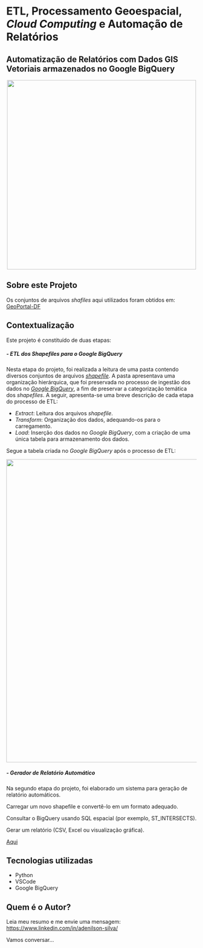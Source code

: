 # ETL, Processamento Geoespacial, _Cloud Computing_ e Automação de Relatórios
## Automatização de Relatórios com Dados GIS Vetoriais armazenados no Google BigQuery


<div align="center">
  <img src="https://drive.google.com/uc?export=view&id=1LSYRNi3MSSxwlsb9BZhnr7OEyWVMzeut" width="500">
</div>

## Sobre este Projeto 
Os conjuntos de arquivos _shafiles_ aqui utilizados foram obtidos em: <a href='https://www.ide.df.gov.br/geoportal/' target="_blank">GeoPortal-DF</a>

## Contextualização
Este projeto é constituído de duas etapas:

##### - ETL dos _Shapefiles_ para o Google BigQuery
Nesta etapa do projeto, foi realizada a leitura de uma pasta contendo diversos conjuntos de arquivos <a href='https://desktop.arcgis.com/en/arcmap/latest/manage-data/shapefiles/what-is-a-shapefile.htm' target="_blank">_shapefile_</a>. A pasta apresentava uma organização hierárquica, que foi preservada no processo de ingestão dos dados no <a href='https://cloud.google.com/bigquery/docs/introduction?hl=pt-br' target="_blank">_Google BigQuery_</a>, a fim de preservar a categorização temática dos _shapefiles_. A seguir, apresenta-se uma breve descrição de cada etapa do processo de ETL:

- _Extract_: Leitura dos arquivos _shapefile_.
- _Transform_: Organização dos dados, adequando-os para o carregamento.
- _Load_: Inserção dos dados no _Google BigQuery_, com a criação de uma única tabela para armazenamento dos dados.

Segue a tabela criada no _Google BigQuery_ após o processo de ETL:
<div align="center">
  <img src="https://drive.google.com/uc?export=view&id=13SNtO5hh8YAuIGXHwtXkaGe5e1ZHFKxl" width="800">
</div>



##### - Gerador de Relatório Automático 
Na segundo etapa do projeto, foi elaborado um sistema para geração de relatório automáticos. 

Carregar um novo shapefile e convertê-lo em um formato adequado.

Consultar o BigQuery usando SQL espacial (por exemplo, ST_INTERSECTS).

Gerar um relatório (CSV, Excel ou visualização gráfica).

<a href='https://drive.google.com/file/d/1l3lMte5s016fkJo4zcp8y2kRwXvYszbe/view?usp=sharing' target="_blank">Aqui</a>

## Tecnologias utilizadas
- Python
- VSCode
- Google BigQuery


## Quem é o Autor?
Leia meu resumo e me envie uma mensagem: https://www.linkedin.com/in/adenilson-silva/

Vamos conversar...

